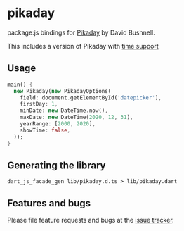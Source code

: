 # pikaday

package:js bindings for [Pikaday][pikaday] by David Bushnell.

This includes a version of Pikaday with [time support][pikaday-timezone]

## Usage

```dart
main() {
  new Pikaday(new PikadayOptions(
    field: document.getElementById('datepicker'),
    firstDay: 1,
    minDate: new DateTime.now(),
    maxDate: new DateTime(2020, 12, 31),
    yearRange: [2000, 2020],
    showTime: false,
  ));
}
```

## Generating the library

```
dart_js_facade_gen lib/pikaday.d.ts > lib/pikaday.dart
```

## Features and bugs

Please file feature requests and bugs at the [issue tracker][tracker].

[tracker]: http://github.com/johnpryan/pikaday-dart/issues
[pikaday]: https://github.com/dbushell/Pikaday
[pikaday-timezone]: https://github.com/owenmead/Pikaday/
